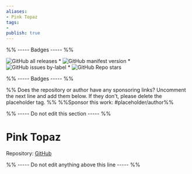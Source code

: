```yaml
---
aliases:
- Pink Topaz
tags: 
- 
publish: true
---
```


%% ----- Badges ----- %%

![GitHub all releases](https://img.shields.io/github/downloads/shaggyfeng/obsidian-Pink-topaz-theme/total?color=573E7A&logo=github&style=for-the-badge) * ![GitHub manifest version](https://img.shields.io/github/manifest-json/v/shaggyfeng/obsidian-Pink-topaz-theme?color=573E7A&logo=github&style=for-the-badge) * ![GitHub issues by-label](https://img.shields.io/github/issues/shaggyfeng/obsidian-Pink-topaz-theme/help%20wanted?color=573E7A&logo=github&style=for-the-badge) * ![GitHub Repo stars](https://img.shields.io/github/stars/shaggyfeng/obsidian-Pink-topaz-theme?color=573E7A&logo=github&style=for-the-badge)

%% ----- Badges ----- %%

%% Does the repository or author have any sponsoring links? Uncomment the next line and add them below. If they don't, please delete the placeholder tag. %%
%%Sponsor this work: #placeholder/author%%

%% ----- Do not edit this section ----- %%

# Pink Topaz

Repository: [GitHub](https://github.com/shaggyfeng/obsidian-Pink-topaz-theme)



%% ----- Do not edit anything above this line ----- %% 
